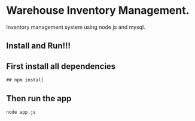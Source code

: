 # Warehouse Inventory Management.

Inventory management system using node js and mysql.

## Install and Run!!!

## First install all dependencies

~~~~
## npm install
~~~~

## Then run the app

~~~~
node app.js
~~~~
